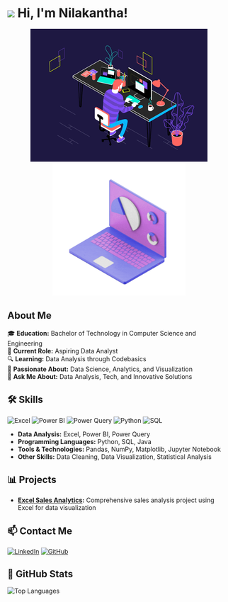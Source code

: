 # <img src="https://media.giphy.com/media/hvRJCLFzcasrR4ia7z/giphy.gif" width="30px"/> Hi, I'm Nilakantha!

<div align="center">
  <img src="https://github.com/nilakantha97/nilakantha97/blob/main/212750672-2f3f2b50-c84f-4ed8-a60a-849ae69ff9df.gif" height="300"/>
  <img src="https://github.com/nilakantha97/nilakantha97/blob/main/242390692-0b335028-1d3d-4ee5-b5b3-a373d499be7e.gif" height="300"/> 
</div>

## About Me
🎓 **Education:** Bachelor of Technology in Computer Science and Engineering  
💼 **Current Role:** Aspiring Data Analyst  
🔍 **Learning:** Data Analysis through Codebasics  
🌱 **Passionate About:** Data Science, Analytics, and Visualization  
💬 **Ask Me About:** Data Analysis, Tech, and Innovative Solutions

## 🛠️ Skills
![Excel](https://img.shields.io/badge/Excel-217346?style=for-the-badge&logo=microsoft-excel&logoColor=white)
![Power BI](https://img.shields.io/badge/Power%20BI-F2C811?style=for-the-badge&logo=power-bi&logoColor=black)
![Power Query](https://img.shields.io/badge/Power%20Query-3B6DB0?style=for-the-badge&logo=powerquery&logoColor=white)
![Python](https://img.shields.io/badge/Python-3776AB?style=for-the-badge&logo=python&logoColor=white)
![SQL](https://img.shields.io/badge/SQL-336791?style=for-the-badge&logo=postgresql&logoColor=white)

- **Data Analysis:** Excel, Power BI, Power Query
- **Programming Languages:** Python, SQL, Java
- **Tools & Technologies:** Pandas, NumPy, Matplotlib, Jupyter Notebook
- **Other Skills:** Data Cleaning, Data Visualization, Statistical Analysis

## 📊 Projects
- **[Excel Sales Analytics](https://github.com/nilakantha97/Excel-Sales-Analytics):** Comprehensive sales analysis project using Excel for data visualization

## 📫 Contact Me
[![LinkedIn](https://img.shields.io/badge/LinkedIn-0A66C2?style=for-the-badge&logo=linkedin&logoColor=white)](https://www.linkedin.com/in/nilakantha97)
[![GitHub](https://img.shields.io/badge/GitHub-171515?style=for-the-badge&logo=github&logoColor=white)](https://github.com/nilakantha97)

## 🌟 GitHub Stats
![Top Languages](https://github-readme-stats.vercel.app/api/top-langs/?username=nilakantha97&layout=compact&theme=radical)

